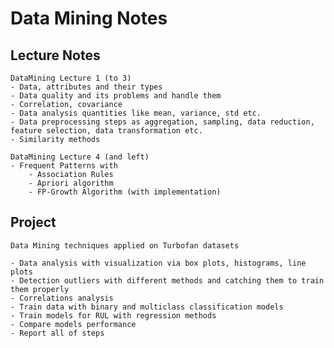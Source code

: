 # Data Mining Notes


## Lecture Notes

    DataMining Lecture 1 (to 3)
    - Data, attributes and their types
    - Data quality and its problems and handle them
    - Correlation, covariance
    - Data analysis quantities like mean, variance, std etc.
    - Data preprocessing steps as aggregation, sampling, data reduction, feature selection, data transformation etc.
    - Similarity methods

    DataMining Lecture 4 (and left)
    - Frequent Patterns with
        - Association Rules
        - Apriori algorithm
        - FP-Growth Algorithm (with implementation)

## Project
    Data Mining techniques applied on Turbofan datasets
    
    - Data analysis with visualization via box plots, histograms, line plots
    - Detection outliers with different methods and catching them to train them properly
    - Correlations analysis
    - Train data with binary and multiclass classification models
    - Train models for RUL with regression methods
    - Compare models performance
    - Report all of steps



